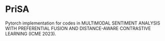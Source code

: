 # PriSA
Pytorch implementation for codes in MULTIMODAL SENTIMENT ANALYSIS WITH PREFERENTIAL FUSION AND DISTANCE-AWARE CONTRASTIVE LEARNING (ICME 2023). 
